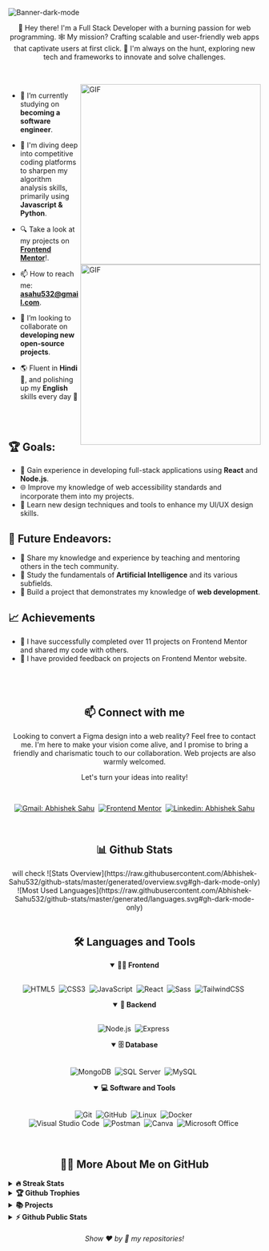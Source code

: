 <!-- Banner 20232A -->
![Banner-dark-mode](https://i.ibb.co/xqWMtZ7/Make-your-README.png)


<p align="center">
👋 Hey there! I'm a Full Stack Developer with a burning passion for web programming. 🕸️ My mission? Crafting scalable and user-friendly web apps that captivate users at first click. 🚀 I'm always on the hunt, exploring new tech and frameworks to innovate and solve challenges.
</p>

##

<br>

<!--- Web illustrations by Storyset ( https://storyset.com/web ) --->
<img align="right" alt="GIF" src="https://user-images.githubusercontent.com/90595158/224520261-cac35362-4a70-4108-85c8-260ac8e0b0bd.svg#gh-dark-mode-only" width="360px"/>
<img align="right" alt="GIF" src="https://user-images.githubusercontent.com/90595158/224520109-e00b8f1e-08c9-4316-9920-ea4e88701a61.svg#gh-light-mode-only" width="360px"/>

- 🔭 I’m currently studying on **becoming a software engineer**.

- 🌱 I'm diving deep into competitive coding platforms to sharpen my algorithm analysis skills, primarily using **Javascript & Python**.

- 🔍 Take a look at my projects on [**Frontend Mentor**](https://www.frontendmentor.io/profile/Abhishek-Sahu532)!.

- 📫 How to reach me: **asahu532@gmail.com**.

- 👯 I’m looking to collaborate on **developing new open-source projects**.

- 🌎 Fluent in **Hindi** 📖, and polishing up my **English** skills every day 🌟


<br>
<br>

## 🏆 Goals:

- 🚀 Gain experience in developing full-stack applications using **React** and **Node.js**.
- 🌐 Improve my knowledge of web accessibility standards and incorporate them into my projects.
- 🎨 Learn new design techniques and tools to enhance my UI/UX design skills.

## 🚀 Future Endeavors:

- 🌟 Share my knowledge and experience by teaching and mentoring others in the tech community.
- 🧠 Study the fundamentals of **Artificial Intelligence** and its various subfields.
- 🤖 Build a project that demonstrates my knowledge of **web development**.

## 📈 Achievements

- 🎉 I have successfully completed over 11 projects on Frontend Mentor and shared my code with others.
- 🤝 I have provided feedback on projects on Frontend Mentor website.


#

<br>

<h2 align="center">📫 Connect with me</h2>

<p align="center">
Looking to convert a Figma design into a web reality? Feel free to contact me. I'm here to make your vision come alive, and I promise to bring a friendly and charismatic touch to our collaboration. Web projects are also warmly welcomed.
</p>

<p align="center">
Let's turn your ideas into reality!
</p>
<br />

<div align = "center">
    
[![Gmail: Abhishek Sahu](https://img.shields.io/badge/-gmail-red?style=for-the-badge&logo=Gmail&logoColor=white&link=mailto:asahu532@gmail.com)](mailto:asahu532@gmail.com)&nbsp;
[![Frontend Mentor](https://img.shields.io/badge/-Frontend%20Mentor-5F3DC4?style=for-the-badge&logo=FrontendMentor&logoColor=white&link=https://www.frontendmentor.io/profile/Abhishek-Sahu532)](https://www.frontendmentor.io/profile/Abhishek-Sahu532)&nbsp;
[![Linkedin: Abhishek Sahu](https://img.shields.io/badge/-linkedin-blue?style=for-the-badge&logo=Linkedin&logoColor=white&link=https://www.linkedin.com/in/abhishek-sahu532)](https://www.linkedin.com/in/abhishek-sahu532)
<br>


  
</div>

<br>
<h2 align="center">📊 Github Stats</h2>

<div align = "center">
will check
![Stats Overview](https://raw.githubusercontent.com/Abhishek-Sahu532/github-stats/master/generated/overview.svg#gh-dark-mode-only)
![Most Used Languages](https://raw.githubusercontent.com/Abhishek-Sahu532/github-stats/master/generated/languages.svg#gh-dark-mode-only)

</div>
<br>



<div align = "center">

<h2 align="center">🛠️ Languages and Tools</h2>

<details open>
<summary><b>🏄‍♂️ Frontend</b></summary>
<br>
  
![HTML5](https://img.shields.io/badge/-HTML5-E34F26?style=for-the-badge&logo=html5&logoColor=white)&nbsp;
![CSS3](https://img.shields.io/badge/-CSS3-1572B6?style=for-the-badge&logo=css3)&nbsp;
![JavaScript](https://img.shields.io/badge/Javascript-F7DF1E.svg?style=for-the-badge&logo=javascript&logoColor=black)&nbsp;
![React](https://img.shields.io/badge/-React-%23404d59?style=for-the-badge&logo=react)&nbsp;
![Sass](https://img.shields.io/badge/-Sass-CC6699?style=for-the-badge&logo=sass&logoColor=white)&nbsp;
![TailwindCSS](https://img.shields.io/badge/-Tailwind_CSS-38B2AC?style=for-the-badge&logo=tailwind-css&logoColor=white)&nbsp;
</details>

<details open>
<summary><b>🧰 Backend</b></summary>
<br>

![Node.js](https://img.shields.io/badge/node.js-339933.svg?style=for-the-badge&logo=nodedotjs&logoColor=white)&nbsp;
![Express](https://img.shields.io/badge/express-000000.svg?style=for-the-badge&logo=express&logoColor=white)&nbsp;

</details>

<details open>
<summary><b>🗄️ Database</b></summary>
<br>

![MongoDB](https://img.shields.io/badge/-MongoDB-47A248?style=for-the-badge&logo=mongodb&logoColor=white)&nbsp;
![SQL Server](https://img.shields.io/badge/-SQL%20Server-CC2927?style=for-the-badge&logo=microsoft-sql-server&logoColor=white)&nbsp;
![MySQL](https://img.shields.io/badge/-MySQL-00000F?style=for-the-badge&logo=mysql)&nbsp;

</details>

<details open>
<summary><b>💻 Software and Tools</b></summary>
<br>

![Git](https://img.shields.io/badge/-Git-F05032?style=for-the-badge&logo=git&logoColor=white)&nbsp;
![GitHub](https://img.shields.io/badge/-GitHub-181717?style=for-the-badge&logo=github)&nbsp;
![Linux](https://img.shields.io/badge/-Linux-FCC624?style=for-the-badge&logo=linux&logoColor=black)&nbsp;
![Docker](https://img.shields.io/badge/-Docker-2496ED?style=for-the-badge&logo=docker&logoColor=white)&nbsp;
<br>
![Visual Studio Code](https://img.shields.io/badge/-VSCODE-007ACC?style=for-the-badge&&logo=visual-studio-code&logoColor=white)&nbsp;
![Postman](https://img.shields.io/badge/-Postman-FF6C37?style=for-the-badge&logo=postman&logoColor=white)&nbsp;
![Canva](https://img.shields.io/badge/-Canva-00C4CC?style=for-the-badge&logo=canva&logoColor=white)&nbsp;
![Microsoft Office](https://img.shields.io/badge/-MS%20Office-D83B01?style=for-the-badge&logo=microsoft-office&logoColor=white)&nbsp;
</details>

</div>


<br>

<h2 align="center">👨‍💻 More About Me on GitHub</h2>


<details>
<summary><b>🔥 Streak Stats</b></summary>
<br>
<p align="center">
<img src="http://github-readme-streak-stats.herokuapp.com?user=Abhishek-Sahu532&theme=radical&hide_border=true" alt="Abhishek-Sahu532" width="390"/>
</p>
</details>

<details>
<summary><b>🏆 Github Trophies</b></summary>
<br>
<p align="center">
<img src="https://github-profile-trophy.vercel.app/?username=Abhishek-Sahu532&theme=discord" alt="Abhishek-Sahu532" />
</p>
</details>

<details>
<summary><b>📚 Projects</b></summary>
<br>
<p align="left">
<!-- BLOG-POST-LIST:START -->
  
<a href="https://github.com/MelvinAguilar/intro-section-with-dropdown-navigation"><img width="320" src="https://github-readme-stats.vercel.app/api/pin/?username=MelvinAguilar&repo=intro-section-with-dropdown-navigation&theme=react&bg_color=161B22&title_color=58A6FF&hide_border=true&icon_color=F8D866&show_icons=false&show_description=false" alt="Intro section with dropdown navigation solution"></a>
<a href="https://github.com/MelvinAguilar/nft-preview-card-component"><img width="320" src="https://github-readme-stats.vercel.app/api/pin/?username=MelvinAguilar&repo=nft-preview-card-component&theme=react&bg_color=161B22&title_color=58A6FF&hide_border=true&icon_color=F8D866&show_icons=false&show_description=false" alt="nft-preview-card-component"></a>
<a href="https://github.com/MelvinAguilar/bookmark-landing-page"><img width="320" src="https://github-readme-stats.vercel.app/api/pin/?username=MelvinAguilar&repo=bookmark-landing-page&theme=react&bg_color=161B22&title_color=58A6FF&hide_border=true&icon_color=F8D866&show_icons=false&show_description=false" alt="bookmark-landing-page"></a>
<a href="https://github.com/MelvinAguilar/ping-single-column-coming-soon-page"><img width="320" src="https://github-readme-stats.vercel.app/api/pin/?username=MelvinAguilar&repo=ping-single-column-coming-soon-page&theme=react&bg_color=161B22&title_color=58A6FF&hide_border=true&icon_color=F8D866&show_icons=false&show_description=false" alt="ping-single-column-coming-soon-page"></a>
<a href="https://github.com/MelvinAguilar/TravelGo"><img width="320" src="https://github-readme-stats.vercel.app/api/pin/?username=MelvinAguilar&repo=TravelGo&theme=react&bg_color=161B22&title_color=58A6FF&hide_border=true&icon_color=F8D866&show_icons=false&show_description=false" alt="TravelGo"></a>
<a href="https://github.com/MelvinAguilar/portafolio-desarrollo-web"><img width="320" src="https://github-readme-stats.vercel.app/api/pin/?username=MelvinAguilar&repo=portafolio-desarrollo-web&theme=react&bg_color=161B22&title_color=58A6FF&hide_border=true&icon_color=F8D866&show_icons=false&show_description=false" alt="portafolio-desarrollo-web"></a>
  
  


<!-- BLOG-POST-LIST:END -->
</p>
</details>

<details>
<summary><b>⚡ Github Public Stats</b></summary>
<br>
<p align="center">
<img src="https://github-readme-stats.vercel.app/api?username=Abhishek-Sahu532&show_icons=true&theme=radical&count_private=true" alt="Abhishek-Sahu532" width="420"/>&nbsp;<img src="https://github-readme-stats.vercel.app/api/top-langs/?username=Abhishek-Sahu532&layout=compact&theme=radical" alt="Abhishek-Sahu532" height="165">
</p>
<img src="https://visitor-badge.glitch.me/badge?page_id=Abhishek-Sahu532.Abhishek-Sahu532">
</details>
  
  
<h6 align="center">Show ❤️ by 🌟 my repositories!</h6>

